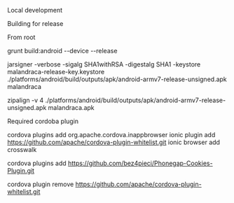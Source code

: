 Local development





Building for release

From root

grunt build:android --device --release

jarsigner -verbose -sigalg SHA1withRSA -digestalg SHA1 -keystore malandraca-release-key.keystore ./platforms/android/build/outputs/apk/android-armv7-release-unsigned.apk malandraca

zipalign -v 4 ./platforms/android/build/outputs/apk/android-armv7-release-unsigned.apk malandraca.apk





Required cordoba plugin

cordova plugins add org.apache.cordova.inappbrowser
ionic plugin add https://github.com/apache/cordova-plugin-whitelist.git
ionic browser add crosswalk

cordova plugins add https://github.com/bez4pieci/Phonegap-Cookies-Plugin.git


cordova plugin remove https://github.com/apache/cordova-plugin-whitelist.git





